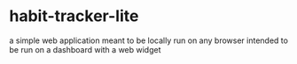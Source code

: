 # habit-tracker-lite
a simple web application meant to be locally run on any browser
intended to be run on a dashboard with a web widget

